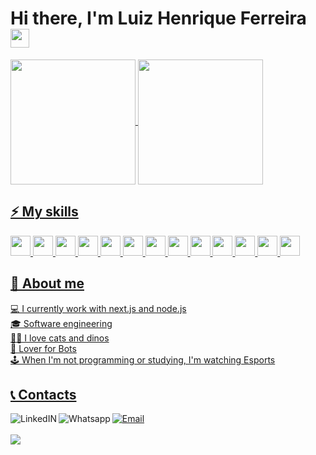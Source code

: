 # Hi there, I'm Luiz Henrique Ferreira <img src="https://emojis.slackmojis.com/emojis/images/1577982316/7421/typingcat.gif?1577982316" width="30"/>

<div>
  <a href="https://github.com/LhuizF">
  <img align="center" height="200px" src="https://github-readme-stats.vercel.app/api?username=LhuizF&show_icons=true&theme=tokyonight&include_all_commits=true&count_private=true"/>
  <img align="center" height="200px" src="https://github-readme-stats.vercel.app/api/top-langs/?username=LhuizF&langs_count=4&theme=tokyonight"/>
</div>


## ⚡ My skills
<div> 
  <img height='32px' src='https://cdn.jsdelivr.net/gh/devicons/devicon/icons/javascript/javascript-original.svg' />
  <img height='32px' src="https://cdn.jsdelivr.net/gh/devicons/devicon/icons/typescript/typescript-original.svg" />
  <img height='32px' src="https://cdn.jsdelivr.net/gh/devicons/devicon/icons/html5/html5-original.svg" />
  <img height='32px' src='https://cdn.jsdelivr.net/gh/devicons/devicon/icons/css3/css3-original.svg' />
  <img height='32px' src='https://cdn.jsdelivr.net/gh/devicons/devicon/icons/nodejs/nodejs-original.svg' />
  <img height='32px' src='https://cdn.jsdelivr.net/gh/devicons/devicon/icons/git/git-original.svg' />
  <img height='32px' src="https://cdn.jsdelivr.net/gh/devicons/devicon/icons/react/react-original.svg" />
  <img height='32px' src="https://cdn.jsdelivr.net/gh/devicons/devicon/icons/nextjs/nextjs-line.svg" />
  <img height='32px' src="https://cdn.jsdelivr.net/gh/devicons/devicon@latest/icons/csharp/csharp-original.svg" />
  <img height='32px' src="https://cdn.jsdelivr.net/gh/devicons/devicon@latest/icons/nestjs/nestjs-original.svg" />
  <img height='32px' src="https://cdn.jsdelivr.net/gh/devicons/devicon@latest/icons/postgresql/postgresql-original.svg" />
  <img height='32px' src="https://cdn.jsdelivr.net/gh/devicons/devicon@latest/icons/mongodb/mongodb-original.svg" />
  <img height='32px' src="https://cdn.jsdelivr.net/gh/devicons/devicon@latest/icons/firebase/firebase-original.svg" />
</div>

## 👀 About me
💻 I currently work with next.js and node.js\
🎓 Software engineering\
🐱‍🐉 I love cats and dinos\
🤖 Lover for Bots\
🕹️ When I'm not programming or studying, I'm watching Esports

## 📞 Contacts

<div>
  <a href="https://www.linkedin.com/in/luizhenrique-ferreira">
    <img alt="LinkedIN" align="left" src="https://img.shields.io/badge/LinkedIn-0077B5?style=for-the-badge&logo=linkedin&logoColor=white" />
  </a>
  <a href="https://api.whatsapp.com/send?phone=553298704682">
    <img alt="Whatsapp" align="left" src="https://img.shields.io/badge/WhatsApp-25D366?style=for-the-badge&logo=whatsapp&logoColor=white" />
  </a>
  <a href="mailto:luizhff@gmail.com">
    <img alt="Email" src="https://img.shields.io/badge/Gmail-D14836?style=for-the-badge&logo=gmail&logoColor=white" />
  </a>
</div>
<br>
  <img style="margin-left: auto;margin-right: auto;" heicht="160" src="https://github-readme-streak-stats.herokuapp.com?user=LhuizF&theme=tokyonight&date_format=M%20j%5B%2C%20Y%5D">
